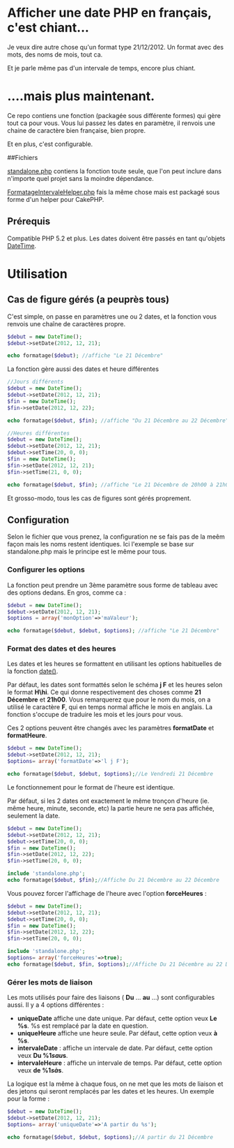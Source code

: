# Afficher une date PHP en français, c'est chiant...

Je veux dire autre chose qu'un format type 21/12/2012. Un format avec des mots, des noms de mois, tout ca.

Et je parle même pas d'un intervale de temps, encore plus chiant.

# ....mais plus maintenant.

Ce repo contiens une fonction (packagée sous différente formes) qui gère tout ca pour vous.
Vous lui passez les dates en paramètre, il renvois une chaine de caractère bien française, bien propre.

Et en plus, c'est configurable.

##Fichiers

[standalone.php](https://github.com/y-lohse/FormatageIntervale/blob/master/standalone.php) contiens la 
fonction toute seule, que l'on peut inclure dans n'importe quel projet sans la moindre dépendance.

[FormatageIntervaleHelper.php](https://github.com/y-lohse/FormatageIntervale/blob/master/FormatageIntervaleHelper.php) 
fais la même chose mais est packagé sous forme d'un helper pour CakePHP.

## Prérequis

Compatible PHP 5.2 et plus. Les dates doivent être passés en tant qu'objets 
[DateTime](http://fr2.php.net/manual/fr/book.datetime.php).

# Utilisation

## Cas de figure gérés (a peuprès tous)

C'est simple, on passe en paramètres une ou 2 dates, et la fonction vous renvois une chaîne de 
caractères propre.

```php
$debut = new DateTime();
$debut->setDate(2012, 12, 21);

echo formatage($debut); //affiche "Le 21 Décembre"
```

La fonction gère aussi des dates et heure différentes

```php
//Jours différents
$debut = new DateTime();
$debut->setDate(2012, 12, 21);
$fin = new DateTime();
$fin->setDate(2012, 12, 22);

echo formatage($debut, $fin); //affiche "Du 21 Décembre au 22 Décembre"
```

```php
//Heures différentes
$debut = new DateTime();
$debut->setDate(2012, 12, 21);
$debut->setTime(20, 0, 0);
$fin = new DateTime();
$fin->setDate(2012, 12, 21);
$fin->setTime(21, 0, 0);

echo formatage($debut, $fin); //affiche "Le 21 Décembre de 20h00 à 21h00"
```

Et grosso-modo, tous les cas de figures sont gérés proprement.

## Configuration

Selon le fichier que vous prenez, la configuration ne se fais pas de la meêm façon mais les noms 
restent identiques. Ici l'exemple se base sur standalone.php mais le principe est le même pour tous.

### Configurer les options

La fonction peut prendre un 3ème paramètre sous forme de tableau avec des options dedans. 
En gros, comme ca :

```php
$debut = new DateTime();
$debut->setDate(2012, 12, 21);
$options = array('monOption'=>'maValeur');

echo formatage($debut, $debut, $options); //affiche "Le 21 Décembre"
```

### Format des dates et des heures

Les dates et les heures se formattent en utilisant les options habituelles de la fonction 
[date()](http://fr2.php.net/manual/fr/function.date.php).

Par défaut, les dates sont formattés selon le schéma __j F__ et les heures selon le format
__H\hi__. Ce qui donne respectivement des choses comme __21 Décembre__ et __21h00__. Vous remarquerez
que pour le nom du mois, on a utilisé le caractère __F__, qui en temps normal affiche le mois en anglais.
La fonction s'occupe de traduire les mois et les jours pour vous.

Ces 2 options peuvent être changés avec les paramètres __formatDate__ et __formatHeure__.

```php
$debut = new DateTime();
$debut->setDate(2012, 12, 21);
$options= array('formatDate'=>'l j F');

echo formatage($debut, $debut, $options);//Le Vendredi 21 Décembre
```

Le fonctionnement pour le format de l'heure est identique.

Par défaut, si les 2 dates ont exactement le même tronçon d'heure (ie. même heure, minute, seconde, etc)
la partie heure ne sera pas affichée, seulement la date.

```php
$debut = new DateTime();
$debut->setDate(2012, 12, 21);
$debut->setTime(20, 0, 0);
$fin = new DateTime();
$fin->setDate(2012, 12, 22);
$fin->setTime(20, 0, 0);

include 'standalone.php';
echo formatage($debut, $fin);//Affiche Du 21 Décembre au 22 Décembre
```

Vous pouvez forcer l'affichage de l'heure avec l'option __forceHeures__ :

```php
$debut = new DateTime();
$debut->setDate(2012, 12, 21);
$debut->setTime(20, 0, 0);
$fin = new DateTime();
$fin->setDate(2012, 12, 22);
$fin->setTime(20, 0, 0);

include 'standalone.php';
$options= array('forceHeures'=>true);
echo formatage($debut, $fin, $options);//Affiche Du 21 Décembre au 22 Décembre à 20h00
```

### Gérer les mots de liaison

Les mots utilisés pour faire des liaisons ( __Du__ ... __au__ ...) sont configurables aussi.
Il y a 4 options différentes :

- __uniqueDate__ affiche une date unique. Par défaut, cette option veux __Le %s__. %s est remplacé par 
la date en question.
- __uniqueHeure__ affiche une heure seule. Par défaut, cette option veux __à %s__.
- __intervaleDate__ : affiche un intervale de date. Par défaut, cette option veux __Du %1$s au %2$s__.
- __intervaleHeure__ : affiche un intervale de temps. Par défaut, cette option veux __de %1$s à %2$s__.

La logique est la même à chaque fous, on ne met que les mots de liaison et des jetons qui seront remplacés
par les dates et les heures. Un exemple pour la forme :

```php
$debut = new DateTime();
$debut->setDate(2012, 12, 21);
$options= array('uniqueDate'=>'A partir du %s');

echo formatage($debut, $debut, $options);//A partir du 21 Décembre
```
